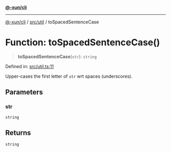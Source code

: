 [**@-xun/cli**](../../../README.md)

***

[@-xun/cli](../../../README.md) / [src/util](../README.md) / toSpacedSentenceCase

# Function: toSpacedSentenceCase()

> **toSpacedSentenceCase**(`str`): `string`

Defined in: [src/util.ts:11](https://github.com/Xunnamius/cli-utils/blob/4651d8a64e12770f9bb7348a2bc13993c2d9b1c8/src/util.ts#L11)

Upper-cases the first letter of `str` wrt spaces (underscores).

## Parameters

### str

`string`

## Returns

`string`
